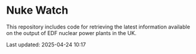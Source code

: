 # Nuke Watch

This repository includes code for retrieving the latest information available on the output of EDF nuclear power plants in the UK.

Last updated: 2025-04-24 10:17